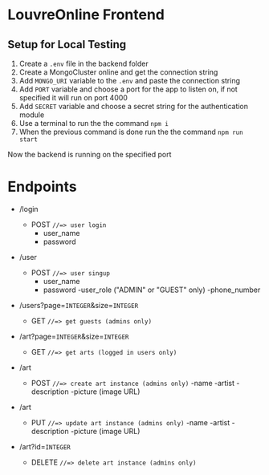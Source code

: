 # LouvreOnline Frontend

## Setup for Local Testing

1. Create a `.env` file in the backend folder
2. Create a MongoCluster online and get the connection string
3. Add `MONGO_URI` variable to the `.env` and paste the connection string
4. Add `PORT` variable and choose a port for the app to listen on, if not specified it will run on port 4000
5. Add `SECRET` variable and choose a secret string for the authentication module
6. Use a terminal to run the the command `npm i`
6. When the previous command is done run the the command `npm run start`

Now the backend is running on the specified port

# Endpoints

- /login
    - POST `//=> user login`
        - user_name
        - password

- /user
    - POST `//=> user singup`
        - user_name
        - password
        -user_role ("ADMIN" or "GUEST" only) 
        -phone_number

- /users?page=`INTEGER`&size=`INTEGER`
    - GET `//=> get guests (admins only)`

- /art?page=`INTEGER`&size=`INTEGER`
    - GET `//=> get arts (logged in users only)`

- /art
    - POST `//=> create art instance (admins only)`
        -name
        -artist
        -description
        -picture (image URL)
        
- /art
    - PUT `//=> update art instance (admins only)`
        -name
        -artist
        -description
        -picture (image URL)
        
- /art?id=`INTEGER`
    - DELETE `//=> delete art instance (admins only)`
       
